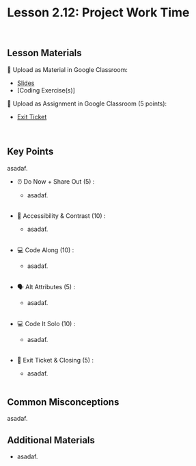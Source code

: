 # Lesson 2.12: Project Work Time

<br>

## Lesson Materials

📖 Upload as Material in Google Classroom:
- [Slides](https://docs.google.com/presentation/d/1Gy8noIYmodqWQh3bGRiOsDjutwHJz-1Pm5k-ByDE85k/edit?usp=sharing)
- [Coding Exercise(s)]

📝 Upload as Assignment in Google Classroom (5 points):
- [Exit Ticket](https://forms.gle/ZBWXZkVS7LjH6usu5)

<br>

## Key Points
asadaf.


- ⏰ Do Now + Share Out (5) : 
    -  asadaf. <br><br>

- 🌈 Accessibility & Contrast (10) : 
    - asadaf.<br><br>

- 💻 Code Along (10) :
    - asadaf.<br><br>

- 🗣️ Alt Attributes (5) : 
    - asadaf. <br><br>

- 💻 Code It Solo (10) : 
    - asadaf. <br><br>

- 👋 Exit Ticket & Closing (5) : 
    - asadaf. <br><br>


## Common Misconceptions
asadaf.


## Additional Materials
- asadaf.
